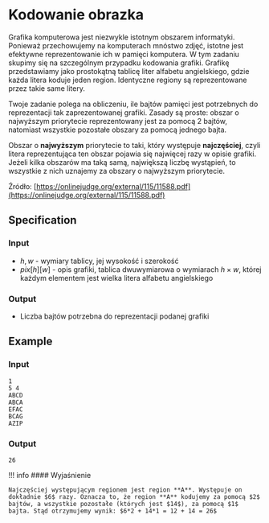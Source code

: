 # Kodowanie obrazka

Grafika komputerowa jest niezwykle istotnym obszarem informatyki. Ponieważ przechowujemy na komputerach mnóstwo zdjęć, istotne jest efektywne reprezentowanie ich w pamięci komputera. W tym zadaniu skupimy się na szczególnym przypadku kodowania grafiki. Grafikę przedstawiamy jako prostokątną tablicę liter alfabetu angielskiego, gdzie każda litera koduje jeden region. Identyczne regiony są reprezentowane przez takie same litery.

Twoje zadanie polega na obliczeniu, ile bajtów pamięci jest potrzebnych do reprezentacji tak zaprezentowanej grafiki. Zasady są proste: obszar o najwyższym priorytecie reprezentowany jest za pomocą 2 bajtów, natomiast wszystkie pozostałe obszary za pomocą jednego bajta.

Obszar o **najwyższym** priorytecie to taki, który występuje **najczęściej**, czyli litera reprezentująca ten obszar pojawia się najwięcej razy w opisie grafiki. Jeżeli kilka obszarów ma taką samą, największą liczbę wystąpień, to wszystkie z nich uznajemy za obszary o najwyższym priorytecie.

Źródło: [https://onlinejudge.org/external/115/11588.pdf](https://onlinejudge.org/external/115/11588.pdf)

## Specification

### Input

* $h, w$ - wymiary tablicy, jej wysokość i szerokość
* $pix[h][w]$ - opis grafiki, tablica dwuwymiarowa o wymiarach $h\times w$, której każdym elementem jest wielka litera alfabetu angielskiego

### Output

* Liczba bajtów potrzebna do reprezentacji podanej grafiki

## Example

### Input

```
1
5 4
ABCD
ABCA
EFAC
BCAG
AZIP
```

### Output

```
26
```

!!! info
	#### Wyjaśnienie
	
	Najczęściej występującym regionem jest region **A**. Występuje on dokładnie $6$ razy. Oznacza to, że region **A** kodujemy za pomocą $2$ bajtów, a wszystkie pozostałe (których jest $14$), za pomocą $1$ bajta. Stąd otrzymujemy wynik: $6*2 + 14*1 = 12 + 14 = 26$
